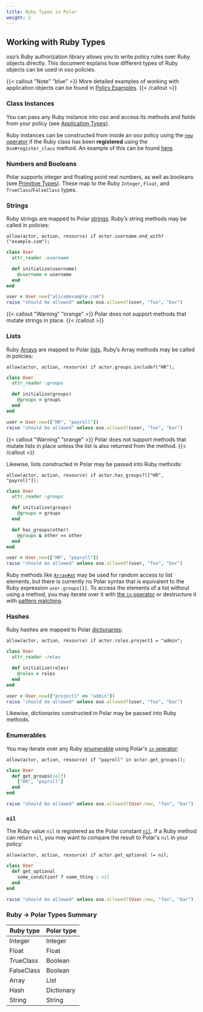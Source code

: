 ```yaml
---
title: Ruby Types in Polar
weight: 2
---
```


[rb-array]: https://ruby-doc.org/core/Array.html
[rb-array-at]: https://ruby-doc.org/core/Array.html#method-i-at
[rb-enumerable]: https://ruby-doc.org/core/Enumerable.html

## Working with Ruby Types

oso’s Ruby authorization library allows you to write policy rules over Ruby
objects directly. This document explains how different types of Ruby objects
can be used in oso policies.

{{< callout "Note" "blue" >}}
  More detailed examples of working with application objects can be found in
  [Policy Examples](learn/policies/examples).
{{< /callout >}}

### Class Instances

You can pass any Ruby instance into oso and access its methods and fields from
your policy (see [Application Types](learn/policies/application-types)).

Ruby instances can be constructed from inside an oso policy using the [`new`
operator](polar-syntax#new) if the Ruby class has been **registered** using the
`Oso#register_class` method. An example of this can be found
[here](learn/policies/application-types).

### Numbers and Booleans

Polar supports integer and floating point real numbers, as well as booleans
(see [Primitive Types](polar-syntax#primitive-types)). These map to the Ruby
`Integer`, `Float`, and `TrueClass`/`FalseClass` types.

### Strings

Ruby strings are mapped to Polar [strings](polar-syntax#strings). Ruby’s string
methods may be called in policies:

```polar
allow(actor, action, resource) if actor.username.end_with?("example.com");
```

```ruby
class User
  attr_reader :username

  def initialize(username)
    @username = username
  end
end

user = User.new("alice@example.com")
raise "should be allowed" unless oso.allowed?(user, "foo", "bar")
```

{{< callout "Warning" "orange" >}}
  Polar does not support methods that mutate strings in place.
{{< /callout >}}

### Lists

Ruby [Arrays][rb-array] are mapped to Polar [lists](polar-syntax#lists). Ruby’s
Array methods may be called in policies:

```polar
allow(actor, action, resource) if actor.groups.include?("HR");
```

```ruby
class User
  attr_reader :groups

  def initialize(groups)
    @groups = groups
  end
end

user = User.new(["HR", "payroll"])
raise "should be allowed" unless oso.allowed?(user, "foo", "bar")
```

{{< callout "Warning" "orange" >}}
  Polar does not support methods that mutate lists in place unless the list is
  also returned from the method.
{{< /callout >}}

Likewise, lists constructed in Polar may be passed into Ruby methods:

```polar
allow(actor, action, resource) if actor.has_groups?(["HR", "payroll"]);
```

```ruby
class User
  attr_reader :groups

  def initialize(groups)
    @groups = groups
  end

  def has_groups(other)
    @groups & other == other
  end
end

user = User.new(["HR", "payroll"])
raise "should be allowed" unless oso.allowed?(user, "foo", "bar")
```

Ruby methods like [`Array#at`][rb-array-at] may be used for random access to
list elements, but there is currently no Polar syntax that is equivalent to the
Ruby expression `user.groups[1]`. To access the elements of a list without
using a method, you may iterate over it with [the `in`
operator](polar-syntax#in-list-membership) or destructure it with [pattern
matching](polar-syntax#patterns-and-matching).

### Hashes

Ruby hashes are mapped to Polar [dictionaries](polar-syntax#dictionaries):

```polar
allow(actor, action, resource) if actor.roles.project1 = "admin";
```

```ruby
class User
  attr_reader :roles

  def initialize(roles)
    @roles = roles
  end
end

user = User.new({"project1" => "admin"})
raise "should be allowed" unless oso.allowed?(user, "foo", "bar")
```

Likewise, dictionaries constructed in Polar may be passed into Ruby methods.

### Enumerables

You may iterate over any Ruby [enumerable][rb-enumerable] using Polar's [`in`
operator](polar-syntax#in-list-membership):

```polar
allow(actor, action, resource) if "payroll" in actor.get_groups();
```

```ruby
class User
  def get_groups(self)
    ["HR", "payroll"]
  end
end

raise "should be allowed" unless oso.allowed?(User.new, "foo", "bar")
```

### `nil`

The Ruby value `nil` is registered as the Polar constant
[`nil`](learn/policies/application-types#nil). If a Ruby method can return
`nil`, you may want to compare the result to Polar's `nil` in your policy:

```polar
allow(actor, action, resource) if actor.get_optional != nil;
```

```ruby
class User
  def get_optional
    some_condition? ? some_thing : nil
  end
end

raise "should be allowed" unless oso.allowed?(User.new, "foo", "bar")
```

### Ruby → Polar Types Summary

| Ruby type  | Polar type |
| ---------- | ---------- |
| Integer    | Integer    |
| Float      | Float      |
| TrueClass  | Boolean    |
| FalseClass | Boolean    |
| Array      | List       |
| Hash       | Dictionary |
| String     | String     |
